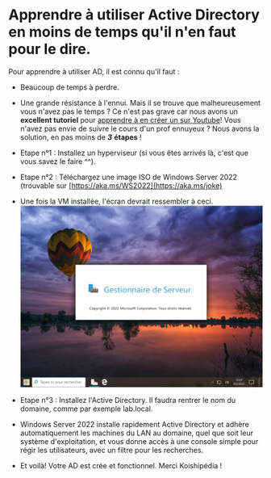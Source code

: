 # Apprendre à utiliser Active Directory en moins de temps qu'il n'en faut pour le dire.
Pour apprendre à utiliser AD, il est connu qu'il faut :
* Beaucoup de temps à perdre.
* Une grande résistance à l'ennui.
Mais il se trouve que malheureusement vous n'avez pas le temps ? Ce n'est pas grave car nous avons un **excellent tutoriel** pour [apprendre à en créer un sur Youtube](https://www.youtube.com/watch?v=dQw4w9WgXcQ)!
Vous n'avez pas envie de suivre le cours d'un prof ennuyeux ? Nous avons la solution, en pas moins de ***3*** **étapes** !

* Etape n°1 : Installez un hyperviseur (si vous êtes arrivés là, c'est que vous savez le faire ^^).

* Etape n°2 : Téléchargez une image ISO de Windows Server 2022 (trouvable sur [https://aka.ms/WS2022](https://aka.ms/joke)

* Une fois la VM installée, l'écran devrait ressembler à ceci.
![Capture d'écran de Server 2022](W2022-3.png)

* Etape n°3 : Installez l'Active Directory. Il faudra rentrer le nom du domaine, comme par exemple lab.local.
* Windows Server 2022 installe rapidement Active Directory et adhère automatiquement les machines du LAN au domaine, quel que soit leur système d'exploitation, et vous donne accès à une console simple pour régir les utilisateurs, avec un filtre pour les recherches.
* Et voilà! Votre AD est crée et fonctionnel. Merci Koishipédia !
